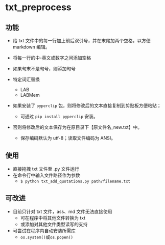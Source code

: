 # txt_preprocess

## 功能
- 给 txt 文件中的每一行加上前后双引号，并在末尾加两个空格，以方便 markdown 编辑。
- 将每一行的中-英文或数字之间添加空格
- 如果句末不是句号，则添加句号
- 特定词汇替换
    - LAB
    - LABMem

- 如果安装了 `pyperclip` 包，则将修改后的文本直接复制到剪贴板方便粘贴；
  - 可通过 `pip install pyperclip` 安装。
- 否则将修改后的文本保存为在原目录下【原文件名_new.txt】中。
  - 保存编码默认为 utf-8；读取文件编码为 ANSI。

## 使用
- 直接拖拽 txt 文件至 .py 文件运行
- 在命令行中输入文件路径作为参数
  - `$ python txt_add_quotations.py path/filename.txt`

## 可改进
- 目前只针对 txt 文件，ass、md 文件无法直接使用
  - 可在程序中将其他文件转换为 txt
  - 或添加对其他文件类型读写的支持
- 可尝试在程序内自动安装所需库
  - `os.system()`或`os.popen()`
